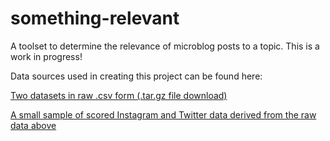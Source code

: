 # something-relevant


A toolset to determine the relevance of microblog posts to a topic.
This is a work in progress!

Data sources used in creating this project can be found here:

[Two datasets in raw .csv form (.tar.gz file download)](https://drive.google.com/file/d/0BxpbAnRtTVtSUXJ3TDNvejZ6dVk/view "Title")

[A small sample of scored Instagram and Twitter data derived from the raw data above](https://drive.google.com/file/d/0Bx9zkJa1pedpcU8zVkdjVDJDWkk/view "Title")